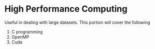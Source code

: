 # High Performance Computing
 Useful in dealing with large datasets. This portion will cover the following
1. C programming
2. OpenMP
3. Cuda
